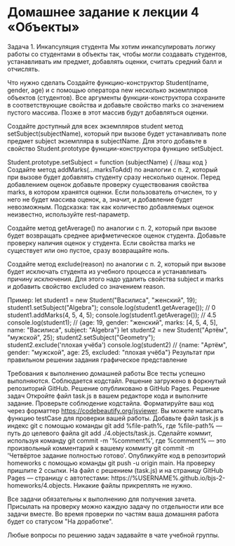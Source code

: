 # Домашнее задание к лекции 4 «Объекты»

Задача 1. Инкапсуляция студента
Мы хотим инкапсулировать логику работы со студентами в объекты так, чтобы могли создавать студентов, устанавливать им предмет, добавлять оценки, считать средний балл и отчислять.

Что нужно сделать
Создайте функцию-конструктор Student(name, gender, age) и с помощью оператора new несколько экземпляров объектов (студентов). Все аргументы функции-конструктора сохраните в соответствующие свойства и добавьте свойство marks со значением пустого массива. Позже в этот массив будут добавляться оценки.

Создайте доступный для всех экземпляров student метод setSubject(subjectName), который при вызове будет устанавливать поле предмет subject экземпляра в subjectName. Для этого добавьте в свойство Student.prototype функции-конструктора функцию setSubject.

Student.prototype.setSubject = function (subjectName) {
  //ваш код
}
Создайте метод addMarks(...marksToAdd) по аналогии с п. 2, который при вызове будет добавлять студенту сразу несколько оценок. Перед добавлением оценок добавьте проверку существования свойства marks, в котором хранятся оценки. Если пользователь отчислен, то у него не будет массива оценок, а, значит, и добавление будет невозможным.
Подсказка: так как количество добавляемых оценок неизвестно, используйте rest-параметр.

Создайте метод getAverage() по аналогии с п. 2, который при вызове будет возвращать среднее арифметическое оценок студента. Добавьте проверку наличия оценок у студента. Если свойства marks не существует или оно пустое, сразу возвращайте ноль.

Создайте метод exclude(reason) по аналогии с п. 2, который при вызове будет исключать студента из учебного процесса и устанавливать причину исключения. Для этого надо удалить свойства subject и marks и добавить свойство excluded со значением reason.

Пример:
let student1 = new Student("Василиса", "женский", 19);
student1.setSubject("Algebra");
console.log(student1.getAverage()); // 0
student1.addMarks(4, 5, 4, 5);
console.log(student1.getAverage()); // 4.5
console.log(student1);
// {age: 19, gender: "женский", marks: [4, 5, 4, 5], name: "Василиса", subject: "Algebra"}
let student2 = new Student("Артём", "мужской", 25);
student2.setSubject("Geometry");
student2.exclude('плохая учёба')
console.log(student2)
// {name: "Артём", gender: "мужской", age: 25, excluded: "плохая учёба"}
Результат при правильном решении задания
графическое представление

Требования к выполнению домашней работы
Все тесты успешно выполняются.
Соблюдается кодстайл.
Решение загружено в форкнутый репозиторий GitHub.
Решение опубликовано в GitHub Pages.
Решение задач
Откройте файл task.js в вашем редакторе кода и выполните задание.
Проверьте соблюдение кодстайла. Форматируйте ваш код через форматтер https://codebeautify.org/jsviewer.
Вы можете написать функцию testCase для проверки вашей работы.
Добавьте файл task.js в индекс git с помощью команды git add %file-path%, где %file-path% — путь до целевого файла git add ./4.objects/task.js.
Сделайте коммит, используя команду git commit -m '%comment%', где %comment% — это произвольный комментарий к вашему коммиту git commit -m 'Четвёртое задание полностью готово'.
Опубликуйте код в репозиторий homeworks с помощью команды git push -u origin main.
На проверку пришлите 2 ссылки. На файл с решением (task.js) и на страницу GitHub Pages — страницу с автотестами: https://%USERNAME%.github.io/bjs-2-homeworks/4.objects.
Никакие файлы прикреплять не нужно.

Все задачи обязательны к выполнению для получения зачета. Присылать на проверку можно каждую задачу по отдельности или все задачи вместе. Во время проверки по частям ваша домашняя работа будет со статусом "На доработке".

Любые вопросы по решению задач задавайте в чате учебной группы.